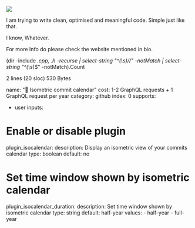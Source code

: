 ![](https://komarev.com/ghpvc/?username=talktovik&style=flat-square)



I am trying to write clean, optimised and meaningful code.
Simple just like that.

I know, Whatever.

For more Info do please check the website mentioned in bio.

(dir -include *.cpp, *.h -recurse | select-string "^(\s*)//" -notMatch | select-string "^(\s*)$" -notMatch).Count


2 lines (20 sloc)  530 Bytes
   
name: "📅 Isometric commit calendar"
cost: 1-2 GraphQL requests + 1 GraphQL request per year
category: github
index: 0
supports:
  - user
inputs:

  # Enable or disable plugin
  plugin_isocalendar:
    description: Display an isometric view of your commits calendar
    type: boolean
    default: no

  # Set time window shown by isometric calendar
  plugin_isocalendar_duration:
    description: Set time window shown by isometric calendar
    type: string
    default: half-year
    values:
      - half-year
      - full-year
